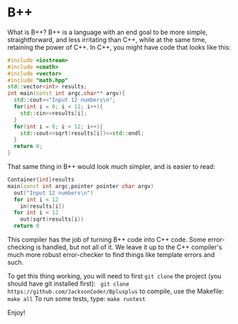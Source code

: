 # B++
What is B++? B++ is a language with an end goal to be more simple, straightforward, and less irritating than C++, while at the same time, retaining the power of C++.
In C++, you might have code that looks like this:
```cpp
#include <iostream>
#include <cmath>
#include <vector>
#include "math.hpp"
std::vector<int> results;
int main(const int argc,char** argv){
  std::cout<<"Input 12 numbers\n";
  for(int i = 0; i < 12; i++){
    std::cin>>results[i];
  }
  for(int i = 0; i < 12; i++){
    std::cout<<sqrt(results[i])<<std::endl;
  }
  return 0;
}
```
That same thing in B++ would look much simpler, and is easier to read:
```cpp
Container{int}results
main(const int argc,pointer pointer char argv)
  out("Input 12 numbers\n")
  for int i < 12
    in(results[i])
  for int i < 12
    out(sqrt(results[i))
  return 0
```
This compiler has the job of turning B++ code into C++ code. Some error-checking is handled, but not all of it. We leave it up to the C++ compiler's much more robust error-checker to find things like template errors and such.

To get this thing working, you will need to first ```git clone``` the project (you should have git installed first):
``` git clone https://github.com/JacksonCoder/Bplusplus```
to compile, use the Makefile:
```make all```
To run some tests, type:
```make runtest```

Enjoy!
